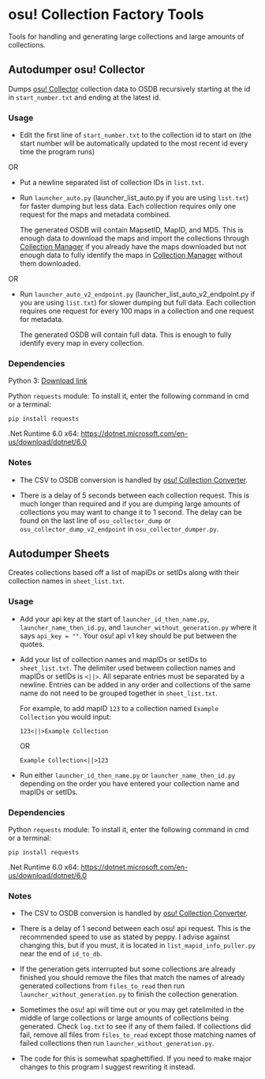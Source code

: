 # osu! Collection Factory Tools

Tools for handling and generating large collections and large amounts of collections.

## Autodumper osu! Collector

Dumps [osu! Collector](https://osucollector.com/) collection data to OSDB recursively starting at the id in `start_number.txt` and ending at the latest id.

### Usage

- Edit the first line of `start_number.txt` to the collection id to start on (the start number will be automatically updated to the most recent id every time the program runs)

OR

- Put a newline separated list of collection IDs in `list.txt`. 

- Run `launcher_auto.py` (launcher_list_auto.py if you are using `list.txt`) for faster dumping but less data. Each collection requires only one request for the maps and metadata combined. 

    The generated OSDB will contain MapsetID, MapID, and MD5. This is enough data to download the maps and import the collections through [Collection Manager](https://github.com/Piotrekol/CollectionManager) if you already have the maps downloaded but not enough data to fully identify the maps in [Collection Manager](https://github.com/Piotrekol/CollectionManager) without them downloaded.

OR

- Run `launcher_auto_v2_endpoint.py` (launcher_list_auto_v2_endpoint.py if you are using `list.txt`) for slower dumping but full data. Each collection requires one request for every 100 maps in a collection and one request for metadata.

    The generated OSDB will contain full data. This is enough to fully identify every map in every collection.

### Dependencies

Python 3: [Download link](https://www.python.org/downloads/)

Python `requests` module: To install it, enter the following command in cmd or a terminal:

```
pip install requests
```

.Net Runtime 6.0 x64: https://dotnet.microsoft.com/en-us/download/dotnet/6.0

### Notes

- The CSV to OSDB conversion is handled by [osu! Collection Converter](https://github.com/Kuuuube/osu_CollectionConverter).

- There is a delay of 5 seconds between each collection request. This is much longer than required and if you are dumping large amounts of collections you may want to change it to 1 second. The delay can be found on the last line of `osu_collector_dump` or `osu_collector_dump_v2_endpoint` in `osu_collector_dumper.py`.

## Autodumper Sheets

Creates collections based off a list of mapIDs or setIDs along with their collection names in `sheet_list.txt`.

### Usage

- Add your api key at the start of `launcher_id_then_name.py`, `launcher_name_then_id.py`, and `launcher_without_generation.py` where it says `api_key = ""`. Your osu! api v1 key should be put between the quotes.

- Add your list of collection names and mapIDs or setIDs to `sheet_list.txt`. The delimiter used between collection names and mapIDs or setIDs is `<||>`. All separate entries must be separated by a newline. Entries can be added in any order and collections of the same name do not need to be grouped together in `sheet_list.txt`.

    For example, to add mapID `123` to a collection named `Example Collection` you would input:

    ```
    123<||>Example Collection
    ```
    OR
    ```
    Example Collection<||>123
    ```

- Run either `launcher_id_then_name.py` or `launcher_name_then_id.py` depending on the order you have entered your collection name and mapIDs or setIDs.

### Dependencies

Python `requests` module: To install it, enter the following command in cmd or a terminal:

```
pip install requests
```

.Net Runtime 6.0 x64: https://dotnet.microsoft.com/en-us/download/dotnet/6.0

### Notes

- The CSV to OSDB conversion is handled by [osu! Collection Converter](https://github.com/Kuuuube/osu_CollectionConverter).

- There is a delay of 1 second between each osu! api request. This is the recommended speed to use as stated by peppy. I advise against changing this, but if you must, it is located in `list_mapid_info_puller.py` near the end of `id_to_db`.

- If the generation gets interrupted but some collections are already finished you should remove the files that match the names of already generated collections from `files_to_read` then run `launcher_without_generation.py` to finish the collection generation.

- Sometimes the osu! api will time out or you may get ratelimited in the middle of large collections or large amounts of collections being generated. Check `log.txt` to see if any of them failed. If collections did fail, remove all files from `files_to_read` except those matching names of failed collections then run `launcher_without_generation.py`.

- The code for this is somewhat spaghettified. If you need to make major changes to this program I suggest rewriting it instead.